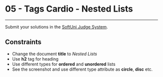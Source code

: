 # 05 - Tags Cardio - Nested Lists
------

Submit your solutions in the [SoftUni Judge System](https://judge.softuni.bg/Contests/1136/Introduction-to-HTML-and-CSS).

## Constraints
 * Change the document **title** to *Nested Lists*
 * Use **h2** tag for heading
 * Use different types for **ordered** and **unordered** lists
 * See the screenshot and use different type attribute as **circle**, **disc** etc. 